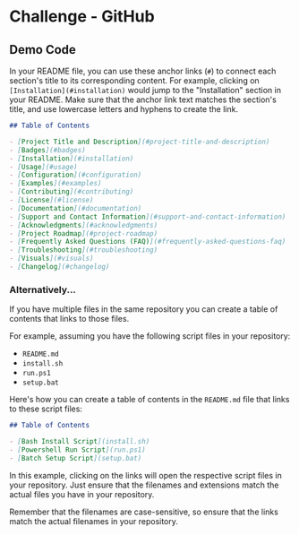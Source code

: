 # Challenge - GitHub

## Demo Code

In your README file, you can use these anchor links (`#`) to connect each section's title to its corresponding content. For example, clicking on `[Installation](#installation)` would jump to the "Installation" section in your README. Make sure that the anchor link text matches the section's title, and use lowercase letters and hyphens to create the link.

```markdown
## Table of Contents

- [Project Title and Description](#project-title-and-description)
- [Badges](#badges)
- [Installation](#installation)
- [Usage](#usage)
- [Configuration](#configuration)
- [Examples](#examples)
- [Contributing](#contributing)
- [License](#license)
- [Documentation](#documentation)
- [Support and Contact Information](#support-and-contact-information)
- [Acknowledgments](#acknowledgments)
- [Project Roadmap](#project-roadmap)
- [Frequently Asked Questions (FAQ)](#frequently-asked-questions-faq)
- [Troubleshooting](#troubleshooting)
- [Visuals](#visuals)
- [Changelog](#changelog)
```

### Alternatively...

If you have multiple files in the same repository you can create a table of contents that links to those files.

For example, assuming you have the following script files in your repository:

- `README.md`
- `install.sh` 
- `run.ps1` 
- `setup.bat` 

Here's how you can create a table of contents in the `README.md` file that links to these script files:

```markdown
## Table of Contents

- [Bash Install Script](install.sh)
- [Powershell Run Script](run.ps1)
- [Batch Setup Script](setup.bat)
```

In this example, clicking on the links will open the respective script files in your repository. Just ensure that the filenames and extensions match the actual files you have in your repository.

Remember that the filenames are case-sensitive, so ensure that the links match the actual filenames in your repository.